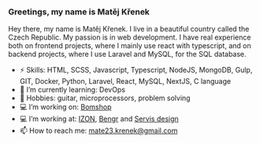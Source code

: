 ### Greetings, my name is Matěj Křenek

Hey there, my name is Matěj Křenek. I live in a beautiful country called the Czech Republic. My passion is in web development. I have real experience both on frontend projects, where I mainly use react with typescript, and on backend projects, where I use Laravel and MySQL, for the SQL database.

- ⚡ Skills: HTML, SCSS, Javascript, Typescript, NodeJS, MongoDB, Gulp, GIT, Docker, Python, Laravel, React, MySQL, NextJS, C language
- 🌱 I’m currently learning: DevOps 
- 🐴 Hobbies: guitar, microprocessors, problem solving
- 💻 I’m working on: [Bomshop](https://www.bomshop.cz/)
- 💻 I’m working at: [IZON](https://www.izon.cz/), [Bengr](https://bengr.cz/) and [Servis design](https://www.servis-design.cz/)
- 📫 How to reach me: [mate23.krenek@gmail.com](mailto:mate23.krenek@gmail.com)




